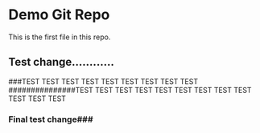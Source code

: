 # Demo Git Repo

This is the first file in this repo.

## Test change............

###TEST TEST TEST
TEST TEST TEST
TEST TEST TEST
###############TEST TEST TEST
TEST TEST TEST
TEST TEST TEST
TEST TEST TEST

### Final test change###
